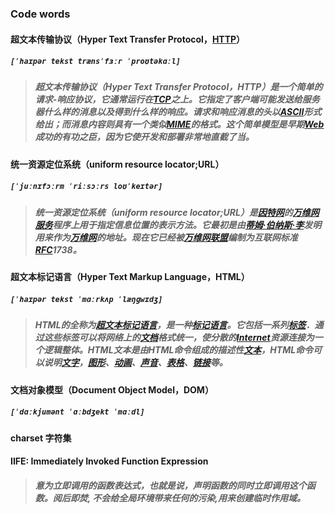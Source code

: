 ### Code words

#### 超文本传输协议（Hyper Text Transfer Protocol，[HTTP](https://baike.baidu.com/item/HTTP)）

##### `[ˈhaɪpər tekst trænsˈfɜːr ˈproʊtəkɑːl] `

> ##### 超文本传输协议（Hyper Text Transfer Protocol，HTTP）是一个简单的请求-响应协议，它通常运行在[TCP](https://baike.baidu.com/item/TCP/33012)之上。它指定了客户端可能发送给服务器什么样的消息以及得到什么样的响应。请求和响应消息的头以[ASCII](https://baike.baidu.com/item/ASCII/309296)形式给出；而消息内容则具有一个类似[MIME](https://baike.baidu.com/item/MIME/2900607)的格式。这个简单模型是早期[Web](https://baike.baidu.com/item/Web/150564)成功的有功之臣，因为它使开发和部署非常地直截了当。

#### 统一资源定位系统（uniform resource locator;URL）

##### `[ˈjuːnɪfɔːrm ˈriːsɔːrs loʊˈkeɪtər]`

> ##### 统一资源定位系统（uniform resource locator;URL）是[因特网](https://baike.baidu.com/item/%E5%9B%A0%E7%89%B9%E7%BD%91/114119)的[万维网服务](https://baike.baidu.com/item/%E4%B8%87%E7%BB%B4%E7%BD%91%E6%9C%8D%E5%8A%A1/9878028)程序上用于指定信息位置的表示方法。它最初是由[蒂姆·伯纳斯·李](https://baike.baidu.com/item/%E8%92%82%E5%A7%86%C2%B7%E4%BC%AF%E7%BA%B3%E6%96%AF%C2%B7%E6%9D%8E/8868412)发明用来作为[万维网](https://baike.baidu.com/item/%E4%B8%87%E7%BB%B4%E7%BD%91/215515)的地址。现在它已经被[万维网联盟](https://baike.baidu.com/item/%E4%B8%87%E7%BB%B4%E7%BD%91%E8%81%94%E7%9B%9F/1458269)编制为互联网标准[RFC](https://baike.baidu.com/item/RFC/1840)1738。

#### 超文本标记语言（Hyper Text Markup Language，HTML）

##### `[ˈhaɪpər tekst ˈmɑːrkʌp ˈlæŋɡwɪdʒ]`

> ##### HTML的全称为[超文本标记语言](https://baike.baidu.com/item/%E8%B6%85%E6%96%87%E6%9C%AC%E6%A0%87%E8%AE%B0%E8%AF%AD%E8%A8%80/6972570)，是一种[标记语言](https://baike.baidu.com/item/%E6%A0%87%E8%AE%B0%E8%AF%AD%E8%A8%80/5964436)。它包括一系列[标签](https://baike.baidu.com/item/%E6%A0%87%E7%AD%BE/2440469)．通过这些标签可以将网络上的[文档](https://baike.baidu.com/item/%E6%96%87%E6%A1%A3/1009768)格式统一，使分散的[Internet](https://baike.baidu.com/item/Internet/272794)资源连接为一个逻辑整体。HTML文本是由HTML命令组成的描述性[文本](https://baike.baidu.com/item/%E6%96%87%E6%9C%AC/5443630)，HTML命令可以说明[文字](https://baike.baidu.com/item/%E6%96%87%E5%AD%97/612910)，[图形](https://baike.baidu.com/item/%E5%9B%BE%E5%BD%A2/773307)、[动画](https://baike.baidu.com/item/%E5%8A%A8%E7%94%BB/206564)、[声音](https://baike.baidu.com/item/%E5%A3%B0%E9%9F%B3/33686)、[表格](https://baike.baidu.com/item/%E8%A1%A8%E6%A0%BC/3371820)、[链接](https://baike.baidu.com/item/%E9%93%BE%E6%8E%A5/2665501)等。

#### 文档对象模型（Document Object Model，DOM）

##### `[ˈdɑːkjumənt ˈɑːbdʒekt ˈmɑːdl]`

#### charset	字符集

#### IIFE: Immediately Invoked Function Expression

> ##### 意为立即调用的函数表达式，也就是说，声明函数的同时立即调用这个函数。阅后即焚, 不会给全局环境带来任何的污染,用来创建临时作用域。

